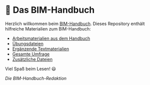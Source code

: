 # 📕 Das BIM-Handbuch

Herzlich willkommen beim [BIM-Handbuch](https://www.bimhandbuch.at). Dieses Repository enthält hilfreiche Materialien zum BIM-Handbuch:

- [Arbeitsmaterialien aus dem Handbuch](/01_Arbeitsmaterialien_aus_dem_Handbuch)
- [Übungsdateien](/02_Uebungsdateien)
- [Ergänzende Textmaterialien](/03_Ergaenzende_Textmaterialien_zum_Handbuch)
- [Gesamte Umfrage](/04_Gesamte_Umfrage_zum_Handbuch)
- [Zusätzliche Dateien](/05_Weitere_nuetzliche_Dateien)

Viel Spaß beim Lesen! 😃

*Die BIM-Handbuch-Redaktion*
